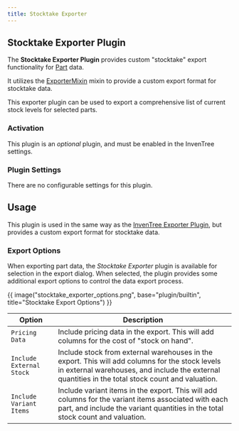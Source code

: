 ```yaml
---
title: Stocktake Exporter
---
```


## Stocktake Exporter Plugin

The **Stocktake Exporter Plugin** provides custom "stocktake" export functionality for [Part](../../part/part.md) data.

It utilizes the [ExporterMixin](../mixins/export.md) mixin to provide a custom export format for stocktake data.

This exporter plugin can be used to export a comprehensive list of current stock levels for selected parts.

### Activation

This plugin is an *optional* plugin, and must be enabled in the InvenTree settings.

### Plugin Settings

There are no configurable settings for this plugin.

## Usage

This plugin is used in the same way as the [InvenTree Exporter Plugin](./inventree_exporter.md), but provides a custom export format for stocktake data.

### Export Options

When exporting part data, the *Stocktake Exporter* plugin is available for selection in the export dialog. When selected, the plugin provides some additional export options to control the data export process.

{{ image("stocktake_exporter_options.png", base="plugin/builtin", title="Stocktake Export Options") }}

| Option | Description |
|--------|-------------|
| `Pricing Data` | Include pricing data in the export. This will add columns for the cost of "stock on hand". |
| `Include External Stock` | Include stock from external warehouses in the export. This will add columns for the stock levels in external warehouses, and include the external quantities in the total stock count and valuation. |
| `Include Variant Items` | Include variant items in the export. This will add columns for the variant items associated with each part, and include the variant quantities in the total stock count and valuation. |
